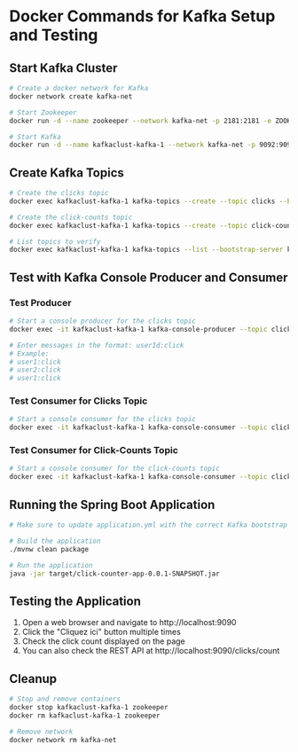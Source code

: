 # Docker Commands for Kafka Setup and Testing

## Start Kafka Cluster
```bash
# Create a docker network for Kafka
docker network create kafka-net

# Start Zookeeper
docker run -d --name zookeeper --network kafka-net -p 2181:2181 -e ZOOKEEPER_CLIENT_PORT=2181 confluentinc/cp-zookeeper:latest

# Start Kafka
docker run -d --name kafkaclust-kafka-1 --network kafka-net -p 9092:9092 -e KAFKA_ZOOKEEPER_CONNECT=zookeeper:2181 -e KAFKA_ADVERTISED_LISTENERS=PLAINTEXT://kafkaclust-kafka-1:9092 -e KAFKA_OFFSETS_TOPIC_REPLICATION_FACTOR=1 confluentinc/cp-kafka:latest
```

## Create Kafka Topics
```bash
# Create the clicks topic
docker exec kafkaclust-kafka-1 kafka-topics --create --topic clicks --bootstrap-server kafkaclust-kafka-1:9092 --partitions 3 --replication-factor 1

# Create the click-counts topic
docker exec kafkaclust-kafka-1 kafka-topics --create --topic click-counts --bootstrap-server kafkaclust-kafka-1:9092 --partitions 3 --replication-factor 1

# List topics to verify
docker exec kafkaclust-kafka-1 kafka-topics --list --bootstrap-server kafkaclust-kafka-1:9092
```

## Test with Kafka Console Producer and Consumer

### Test Producer
```bash
# Start a console producer for the clicks topic
docker exec -it kafkaclust-kafka-1 kafka-console-producer --topic clicks --bootstrap-server kafkaclust-kafka-1:9092 --property "parse.key=true" --property "key.separator=:"

# Enter messages in the format: userId:click
# Example:
# user1:click
# user2:click
# user1:click
```

### Test Consumer for Clicks Topic
```bash
# Start a console consumer for the clicks topic
docker exec -it kafkaclust-kafka-1 kafka-console-consumer --topic clicks --bootstrap-server kafkaclust-kafka-1:9092 --from-beginning --property "print.key=true" --property "key.separator=:"
```

### Test Consumer for Click-Counts Topic
```bash
# Start a console consumer for the click-counts topic
docker exec -it kafkaclust-kafka-1 kafka-console-consumer --topic click-counts --bootstrap-server kafkaclust-kafka-1:9092 --from-beginning --property "print.key=true" --property "key.separator=:"
```

## Running the Spring Boot Application
```bash
# Make sure to update application.yml with the correct Kafka bootstrap server: kafkaclust-kafka-1:9092

# Build the application
./mvnw clean package

# Run the application
java -jar target/click-counter-app-0.0.1-SNAPSHOT.jar
```

## Testing the Application
1. Open a web browser and navigate to http://localhost:9090
2. Click the "Cliquez ici" button multiple times
3. Check the click count displayed on the page
4. You can also check the REST API at http://localhost:9090/clicks/count

## Cleanup
```bash
# Stop and remove containers
docker stop kafkaclust-kafka-1 zookeeper
docker rm kafkaclust-kafka-1 zookeeper

# Remove network
docker network rm kafka-net
```
